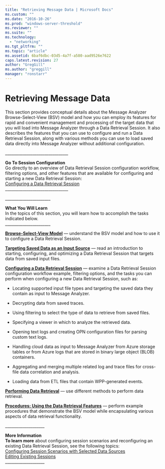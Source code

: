 ```yaml
---
title: "Retrieving Message Data | Microsoft Docs"
ms.custom: ""
ms.date: "2016-10-26"
ms.prod: "windows-server-threshold"
ms.reviewer: ""
ms.suite: ""
ms.technology: 
  - "networking"
ms.tgt_pltfrm: ""
ms.topic: "article"
ms.assetid: 6baf6dbc-03d5-4a7f-a580-aad9526e7622
caps.latest.revision: 27
author: "GregGill"
ms.author: "greggill"
manager: "ronstarr"
---
```

# Retrieving Message Data
This section provides conceptual details about the Message Analyzer Browse-Select-View (BSV) model and how you can employ its features for rapid and convenient management and processing of the target data that you will load into Message Analyzer through a Data Retrieval Session. It also describes the features that you can use to configure and run a Data Retrieval Session, along with various methods you can use to load saved data directly into Message Analyzer without additional configuration.  
  
 _______________________________\_  
  
 **Go To Session Configuration**   
Go directly to an overview of Data Retrieval Session configuration workflow, filtering options, and other features that are available for configuring and starting a new Data Retrieval Session:   
[Configuring a Data Retrieval Session](configuring-a-data-retrieval-session.md)  
_______________________________\_  
  
 ______________________\_  
  
 **What You Will Learn**   
In the topics of this section, you will learn how to accomplish the tasks indicated below.  
______________________\_  
  
 **[Browse-Select-View Model](browse-select-view-model.md)**  — understand the BSV model and how to use it to configure a Data Retrieval Session.  
  
 **[Targeting Saved Data as an Input Source](targeting-saved-data-as-an-input-source.md)**  — read an introduction to starting, configuring, and optimizing a Data Retrieval Session that targets data from saved input files.  
  
 **[Configuring a Data Retrieval Session](configuring-a-data-retrieval-session.md)** — examine a Data Retrieval Session configuration workflow example, filtering options, and the tasks you can perform when configuring a new Data Retrieval Session, such as:  
  
-   Locating supported input file types and targeting the saved data they contain as input to Message Analyzer.  
  
-   Decrypting data from saved traces.  
  
-   Using filtering to select the type of data to retrieve from saved files.  
  
-   Specifying a viewer in which to analyze the retrieved data.  
  
-   Opening text logs and creating OPN configuration files for parsing custom text logs.  
  
-   Handling cloud data as input to Message Analyzer from Azure storage tables or from Azure logs that are stored in binary large object (BLOB) containers.  
  
-   Aggregating and merging multiple related log and trace files for cross-file data correlation and analysis.  
  
-   Loading data from ETL files that contain WPP-generated events.  
  
 **[Performing Data Retrieval](performing-data-retrieval.md)**  — use different methods to perform data retrieval.  
  
 **[Procedures: Using the Data Retrieval Features](procedures-using-the-data-retrieval-features.md)**  — perform example procedures that demonstrate the BSV model while encapsulating various aspects of data retrieval functionality.  
  
 ___________________\_  
  
 **More Information**   
 **To learn more** about configuring session scenarios and reconfiguring an existing Data Retrieval Session, see the following topics:  
[Configuring Session Scenarios with Selected Data Sources](configuring-session-scenarios-with-selected-data-sources.md)  
[Editing Existing Sessions](editing-existing-sessions.md)  
___________________\_